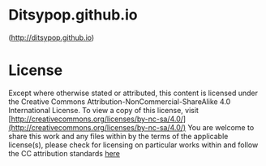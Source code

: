 # Ditsypop.github.io
(http://ditsypop.github.io)

# License
Except where otherwise stated or attributed, this content is licensed under the Creative Commons Attribution-NonCommercial-ShareAlike 4.0 International License. To view a copy of this license, visit [http://creativecommons.org/licenses/by-nc-sa/4.0/](http://creativecommons.org/licenses/by-nc-sa/4.0/)
You are welcome to share this work and any files within by the terms of the applicable license(s), please check for licensing on particular works within and follow the CC attribution standards [here](https://wiki.creativecommons.org/wiki/Best_practices_for_attribution)

